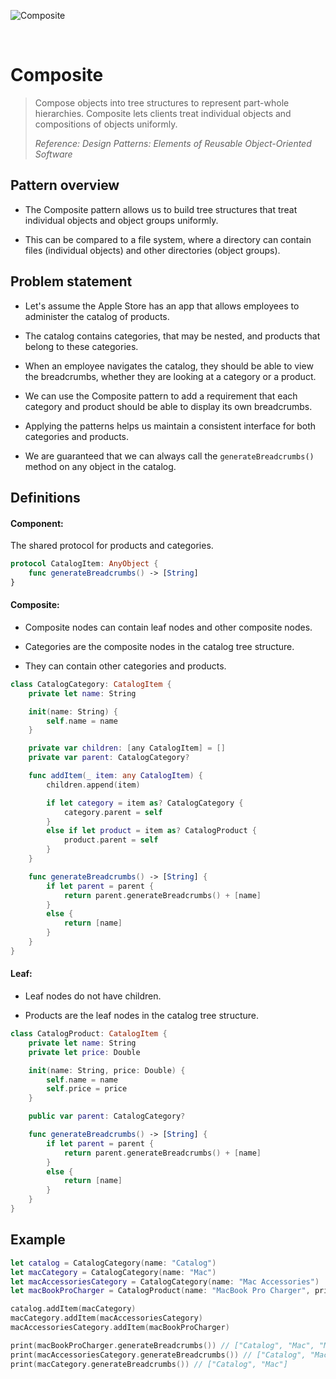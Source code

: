 ![Composite](https://github.com/user-attachments/assets/fd7e8458-74a1-4a9a-9fde-fd9ef404c1e9)

<br />

# Composite

> Compose objects into tree structures to represent part-whole hierarchies. Composite lets clients treat individual objects and compositions of objects uniformly.
>
> _Reference: Design Patterns: Elements of Reusable Object-Oriented Software_

## Pattern overview

- The Composite pattern allows us to build tree structures that treat individual objects and object groups uniformly.

- This can be compared to a file system, where a directory can contain files (individual objects) and other directories (object groups).

## Problem statement

- Let's assume the Apple Store has an app that allows employees to administer the catalog of products.

- The catalog contains categories, that may be nested, and products that belong to these categories.

- When an employee navigates the catalog, they should be able to view the breadcrumbs, whether they are looking at a category or a product.

- We can use the Composite pattern to add a requirement that each category and product should be able to display its own breadcrumbs.

- Applying the patterns helps us maintain a consistent interface for both categories and products.

- We are guaranteed that we can always call the `generateBreadcrumbs()` method on any object in the catalog.

## Definitions

#### Component:

The shared protocol for products and categories.

```swift
protocol CatalogItem: AnyObject {
    func generateBreadcrumbs() -> [String]
}
```

#### Composite:

- Composite nodes can contain leaf nodes and other composite nodes.

- Categories are the composite nodes in the catalog tree structure.

- They can contain other categories and products.

```swift
class CatalogCategory: CatalogItem {
    private let name: String

    init(name: String) {
        self.name = name
    }

    private var children: [any CatalogItem] = []
    private var parent: CatalogCategory?

    func addItem(_ item: any CatalogItem) {
        children.append(item)

        if let category = item as? CatalogCategory {
            category.parent = self
        }
        else if let product = item as? CatalogProduct {
            product.parent = self
        }
    }

    func generateBreadcrumbs() -> [String] {
        if let parent = parent {
            return parent.generateBreadcrumbs() + [name]
        }
        else {
            return [name]
        }
    }
}
```

#### Leaf:

- Leaf nodes do not have children.

- Products are the leaf nodes in the catalog tree structure.

```swift
class CatalogProduct: CatalogItem {
    private let name: String
    private let price: Double

    init(name: String, price: Double) {
        self.name = name
        self.price = price
    }

    public var parent: CatalogCategory?

    func generateBreadcrumbs() -> [String] {
        if let parent = parent {
            return parent.generateBreadcrumbs() + [name]
        }
        else {
            return [name]
        }
    }
}
```

## Example

```swift
let catalog = CatalogCategory(name: "Catalog")
let macCategory = CatalogCategory(name: "Mac")
let macAccessoriesCategory = CatalogCategory(name: "Mac Accessories")
let macBookProCharger = CatalogProduct(name: "MacBook Pro Charger", price: 80)

catalog.addItem(macCategory)
macCategory.addItem(macAccessoriesCategory)
macAccessoriesCategory.addItem(macBookProCharger)

print(macBookProCharger.generateBreadcrumbs()) // ["Catalog", "Mac", "Mac Accessories", "MacBook Pro Charger"]
print(macAccessoriesCategory.generateBreadcrumbs()) // ["Catalog", "Mac", "Mac Accessories"]
print(macCategory.generateBreadcrumbs()) // ["Catalog", "Mac"]
```
